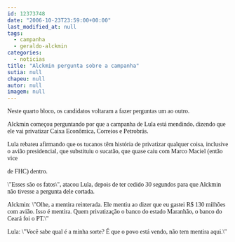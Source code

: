 ```yaml
---
id: 12373748
date: "2006-10-23T23:59:00+00:00"
last_modified_at: null
tags:
  - campanha
  - geraldo-alckmin
categories:
  - noticias
title: "Alckmin pergunta sobre a campanha"
sutia: null
chapeu: null
autor: null
imagem: null
---
```

<p><P><FONT face=Verdana>Neste quarto bloco, os candidatos voltaram a fazer perguntas um ao outro.</FONT></P></p>
<p><P><FONT face=Verdana>Alckmin começou perguntando por que a campanha de Lula está mendindo, dizendo que ele vai privatizar Caixa Econômica, Correios e Petrobrás.</FONT></P></p>
<p><P><FONT face=Verdana>Lula rebateu afirmando que os tucanos têm história de privatizar qualquer coisa, inclusive o avião presidencial, que substituiu o sucatão, que quase caiu com Marco Maciel (então vice</p>
<p> de FHC) dentro.</FONT></P></p>
<p><P><FONT face=Verdana>\"Esses são os fatos\", atacou Lula, depois de ter cedido 30 segundos para que Alckmin não tivesse a pergunta dele cortada.</FONT></P></p>
<p><P><FONT face=Verdana>Alckmin: \"Olhe, a mentira reinterada. Ele mentiu ao dizer que eu gastei R$ 130 milhões com avião. Isso é mentira. Quem privatização o banco do estado Maranhão, o banco do Ceará foi o PT.\"</FONT></P></p>
<p><P><FONT face=Verdana>Lula: \"Você sabe qual é a minha sorte? É que o povo está vendo, não tem mentira aqui.\"</FONT></P> </p>
